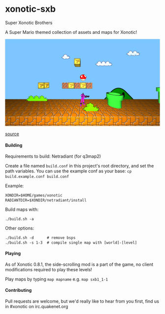 # xonotic-sxb
Super Xonotic Brothers

A Super Mario themed collection of assets and maps for Xonotic!

![SXB 1-1](resources/sxb1_1-1_start.png)

[source](https://github.com/z/xonotic-sxb.pk3dir)


#### Building

Requirements to build: Netradiant (for q3map2)

Create a file named `build.conf` in this project's root directory, and set the path variables. You can use the example conf as your base: `cp build.example.conf build.conf`

Example:

```
XONDIR=$HOME/games/xonotic
RADIANTDIR=$XONDIR/netradiant/install
```

Build maps with:

```
./build.sh -a
```

Other options:

```
./build.sh -d      # remove bsps
./build.sh -s 1-3  # compile single map with [world]-[level] 
```


#### Playing

As of Xonotic 0.8.1, the side-scrolling mod is a part of the game, no client modifications required to play these levels!

Play maps by typing `map mapname` e.g. `map sxb1_1-1`


#### Contributing

Pull requests are welcome, but we'd really like to hear from you first, find us in #xonotic on irc.quakenet.org

